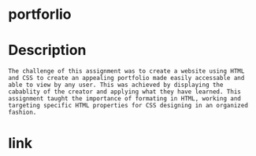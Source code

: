 # portforlio

# Description
    The challenge of this assignment was to create a website using HTML and CSS to create an appealing portfolio made easily accessable and able to view by any user. This was achieved by displaying the cabablity of the creator and applying what they have learned. This assignment taught the importance of formating in HTML, working and targeting specific HTML properties for CSS designing in an organized fashion.

# link
    
